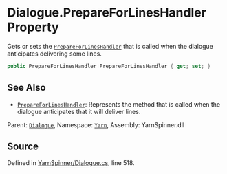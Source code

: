 # Dialogue.PrepareForLinesHandler Property

Gets or sets the [`PrepareForLinesHandler`](/api/csharp/yarn/dialogue.prepareforlineshandler.md) that is
called when the dialogue anticipates delivering some lines.


```csharp
public PrepareForLinesHandler PrepareForLinesHandler { get; set; }
```



## See Also
* [`PrepareForLinesHandler`](/api/csharp/yarn/prepareforlineshandler.md): 
Represents the method that is called when the dialogue anticipates
that it will deliver lines.

<div class="class-metadata">

Parent: [`Dialogue`](/api/csharp/yarn/dialogue.md), Namespace: [`Yarn`](/api/csharp/yarn/README.md), Assembly: YarnSpinner.dll
</div>

## Source
Defined in [YarnSpinner/Dialogue.cs](https://github.com/YarnSpinnerTool/YarnSpinner//blob/develop/YarnSpinner/Dialogue.cs#L518), line 518.
